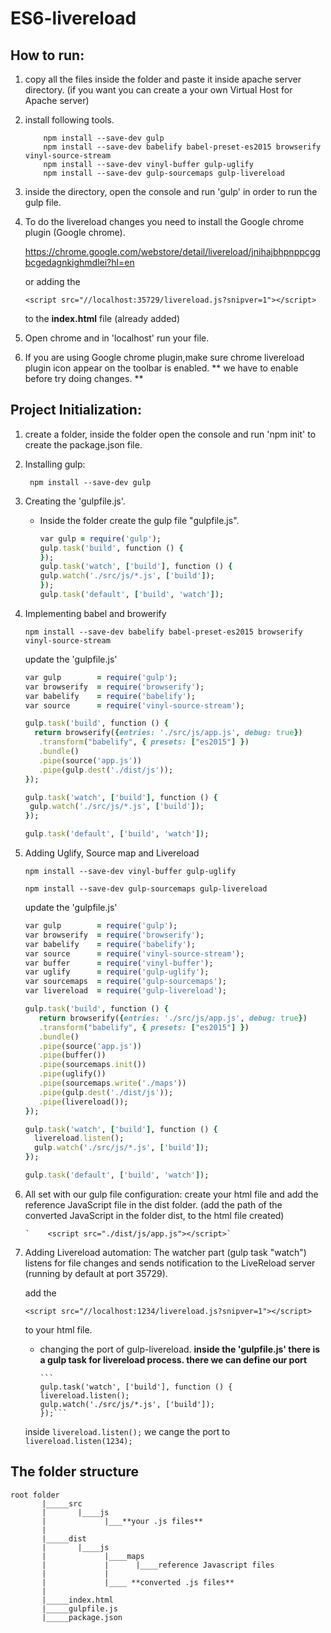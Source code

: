 # ES6-livereload

## How to run:

1. copy all the files inside the folder and paste it inside apache server directory.
   (if you want you can create a your own Virtual Host for Apache server)
   
2. install following tools.

           npm install --save-dev gulp
           npm install --save-dev babelify babel-preset-es2015 browserify vinyl-source-stream
           npm install --save-dev vinyl-buffer gulp-uglify
           npm install --save-dev gulp-sourcemaps gulp-livereload


3. inside the directory, open the console and run 'gulp' in order to run the gulp file.

4. To do the livereload changes you need to install the Google chrome plugin (Google chrome).

   https://chrome.google.com/webstore/detail/livereload/jnihajbhpnppcggbcgedagnkighmdlei?hl=en
   
   or adding the
   
   `<script src="//localhost:35729/livereload.js?snipver=1"></script>`
   
   to the **index.html** file (already added)

5. Open chrome and in 'localhost' run your file.

6. If you are using Google chrome plugin,make sure chrome livereload plugin icon appear on the toolbar is enabled. 
  ** we have to enable before try doing changes. **
   
  
   
   

## Project Initialization:

1. create a folder, inside the folder open the console and run 'npm init' to create the package.json file.

2. Installing gulp:

     ` npm install --save-dev gulp`
     
3. Creating the 'gulpfile.js'.

   - Inside the folder create the gulp file "gulpfile.js".
   
     ```Ruby
     var gulp = require('gulp');
     gulp.task('build', function () {
     });
     gulp.task('watch', ['build'], function () {
     gulp.watch('./src/js/*.js', ['build']);
     });
     gulp.task('default', ['build', 'watch']);
     ```
     
4. Implementing babel and browerify

     `npm install --save-dev babelify babel-preset-es2015 browserify vinyl-source-stream`
     
     update the 'gulpfile.js'
     
     ```Ruby
     var gulp        = require('gulp');
     var browserify  = require('browserify');
     var babelify    = require('babelify');
     var source      = require('vinyl-source-stream');
 
     gulp.task('build', function () {
       return browserify({entries: './src/js/app.js', debug: true})
        .transform("babelify", { presets: ["es2015"] })
        .bundle()
        .pipe(source('app.js'))
        .pipe(gulp.dest('./dist/js'));
     });
 
     gulp.task('watch', ['build'], function () {
      gulp.watch('./src/js/*.js', ['build']);
     });
 
     gulp.task('default', ['build', 'watch']);
     ```
  
5. Adding Uglify, Source map and Livereload

     `npm install --save-dev vinyl-buffer gulp-uglify`
     
     `npm install --save-dev gulp-sourcemaps gulp-livereload`


     update the 'gulpfile.js'
     
     ```Ruby
     var gulp        = require('gulp');
     var browserify  = require('browserify');
     var babelify    = require('babelify');
     var source      = require('vinyl-source-stream');
     var buffer      = require('vinyl-buffer');
     var uglify      = require('gulp-uglify');
     var sourcemaps  = require('gulp-sourcemaps');
     var livereload  = require('gulp-livereload');
 
     gulp.task('build', function () {
        return browserify({entries: './src/js/app.js', debug: true})
        .transform("babelify", { presets: ["es2015"] })
        .bundle()
        .pipe(source('app.js'))
        .pipe(buffer())
        .pipe(sourcemaps.init())
        .pipe(uglify())
        .pipe(sourcemaps.write('./maps'))
        .pipe(gulp.dest('./dist/js'));
        .pipe(livereload());
     });
 
     gulp.task('watch', ['build'], function () {
       livereload.listen();
       gulp.watch('./src/js/*.js', ['build']);
     });
 
     gulp.task('default', ['build', 'watch']);
     ```
     
6. All set with our gulp file configuration:
   create your html file and add the reference JavaScript file in the dist folder.
     (add the path of the converted JavaScript in the folder dist, to the html file created)
     
       `    <script src="./dist/js/app.js"></script>`
       
7. Adding Livereload automation: The watcher part (gulp task "watch") listens for file changes and sends notification to the    LiveReload server (running by default at port 35729).   

   add the
   
    `<script src="//localhost:1234/livereload.js?snipver=1"></script>`
    
    to your html file.
    
    
    - changing the port of gulp-livereload.
         **inside the 'gulpfile.js' there is a gulp task for livereload process. there we can define our port**
         
          ```
          gulp.task('watch', ['build'], function () {
          livereload.listen();
          gulp.watch('./src/js/*.js', ['build']);
          });```
     
      
     inside `livereload.listen();` we cange the port to `livereload.listen(1234);`
     
     
## The folder structure

```````````````
root folder
       |_____src
       |       |____js
       |             |___**your .js files**
       |
       |_____dist
       |       |____js
       |             |____maps
       |             |      |____reference Javascript files
       |             |
       |             |____ **converted .js files**
       |
       |_____index.html
       |_____gulpfile.js
       |_____package.json
```````````````
